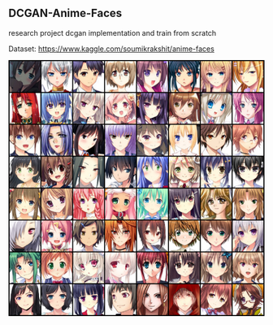 ## DCGAN-Anime-Faces
research project dcgan implementation and train from scratch

Dataset: https://www.kaggle.com/soumikrakshit/anime-faces

![alt text](https://raw.githubusercontent.com/ErrorInever/DCGAN-Anime-Faces/master/data/image_demonstration/Figure_1.png)